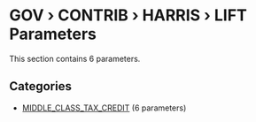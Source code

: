 # GOV › CONTRIB › HARRIS › LIFT Parameters

This section contains 6 parameters.

## Categories

- [MIDDLE_CLASS_TAX_CREDIT](middle_class_tax_credit/index.md) (6 parameters)
